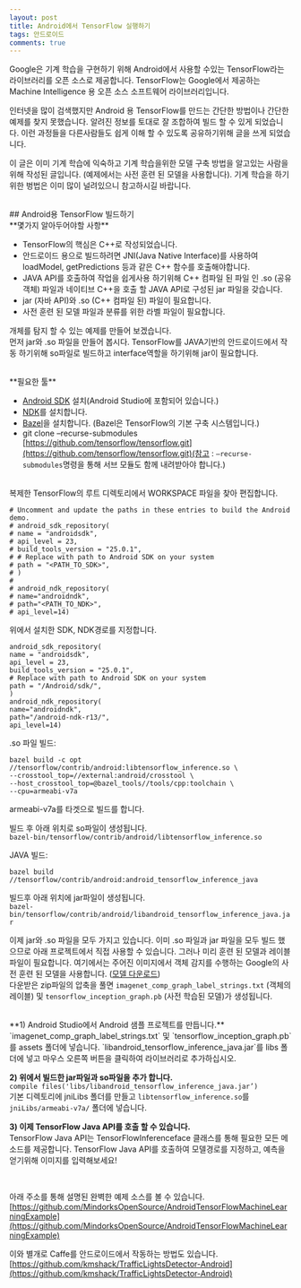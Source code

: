 ```yaml
---
layout: post
title: Android에서 TensorFlow 실행하기
tags: 안드로이드
comments: true
---
```


Google은 기계 학습을 구현하기 위해 Android에서 사용할 수있는 TensorFlow라는 라이브러리를 오픈 소스로 제공합니다. TensorFlow는 Google에서 제공하는 Machine Intelligence 용 오픈 소스 소프트웨어 라이브러리입니다.  

인터넷을 많이 검색했지만 Android 용 TensorFlow를 만드는 간단한 방법이나 간단한 예제를 찾지 못했습니다. 알려진 정보를 토대로 잘 조합하여 빌드 할 수 있게 되었습니다. 이런 과정들을 다른사람들도 쉽게 이해 할 수 있도록 공유하기위해 글을 쓰게 되었습니다.  

이 글은 이미 기계 학습에 익숙하고 기계 학습을위한 모델 구축 방법을 알고있는 사람을 위해 작성된 글입니다. (예제에서는 사전 훈련 된 모델을 사용합니다). 기계 학습을 하기위한 벙법은 이미 많이 널려있으니 참고하시길 바랍니다.  

<br>
## Android용 TensorFlow 빌드하기  
<br>
**몇가지 알아두어야할 사항**

- TensorFlow의 핵심은 C++로 작성되었습니다.
- 안드로이드 용으로 빌드하려면 JNI(Java Native Interface)를 사용하여 loadModel, getPredictions 등과 같은 C++ 함수를 호출해야합니다.
- JAVA API를 호출하여 작업을 쉽게사용 하기위해 C++ 컴파일 된 파일 인 .so (공유 객체) 파일과 네이티브 C++을 호출 할 JAVA API로 구성된 jar 파일을 갖습니다.
- jar (자바 API)와 .so (C++ 컴파일 된) 파일이 필요합니다.
- 사전 훈련 된 모델 파일과 분류를 위한 라벨 파일이 필요합니다.  

개체를 탐지 할 수 있는 예제를 만들어 보겠습니다.  
먼저 jar와 .so 파일을 만들어 봅시다. TensorFlow를 JAVA기반의 안드로이드에서 작동 하기위해 so파일로 빌드하고 interface역할을 하기위해 jar이 필요합니다.

<br>
**필요한 툴**

- [Android SDK](https://developer.android.com/studio/index.html) 설치(Android Studio에 포함되어 있습니다.)
- [NDK](https://developer.android.com/ndk/downloads/older_releases.html#ndk-12b-downloads)를 설치합니다.
- [Bazel](https://bazel.build/versions/master/docs/install.html)을 설치합니다. (Bazel은 TensorFlow의 기본 구축 시스템입니다.)
- git clone –recurse-submodules [https://github.com/tensorflow/tensorflow.git](https://github.com/tensorflow/tensorflow.git)(참고 : `–recurse-submodules`명령을 통해 서브 모듈도 함께 내려받아야 합니다.)  

<br>
복제한 TensorFlow의 루트 디렉토리에서 WORKSPACE 파일을 찾아 편집합니다.

```
# Uncomment and update the paths in these entries to build the Android demo.
# android_sdk_repository(
# name = "androidsdk",
# api_level = 23,
# build_tools_version = "25.0.1",
# # Replace with path to Android SDK on your system
# path = "<PATH_TO_SDK>",
# )
#
# android_ndk_repository(
# name="androidndk",
# path="<PATH_TO_NDK>",
# api_level=14)
```

위에서 설치한 SDK, NDK경로를 지정합니다.

```
android_sdk_repository(
name = "androidsdk",
api_level = 23,
build_tools_version = "25.0.1",
# Replace with path to Android SDK on your system
path = "/Android/sdk/",
)
android_ndk_repository(
name="androidndk",
path="/android-ndk-r13/",
api_level=14)
```

.so 파일 빌드:

```
bazel build -c opt //tensorflow/contrib/android:libtensorflow_inference.so \
--crosstool_top=//external:android/crosstool \
--host_crosstool_top=@bazel_tools//tools/cpp:toolchain \
--cpu=armeabi-v7a
```

armeabi-v7a를 타겟으로 빌드를 합니다.  

빌드 후 아래 위치로 so파일이 생성됩니다.  
`bazel-bin/tensorflow/contrib/android/libtensorflow_inference.so`  

JAVA 빌드:
```
bazel build //tensorflow/contrib/android:android_tensorflow_inference_java
```

빌드후 아래 위치에 jar파일이 생성됩니다.  
`bazel-bin/tensorflow/contrib/android/libandroid_tensorflow_inference_java.jar`  

이제 jar와 .so 파일을 모두 가지고 있습니다. 이미 .so 파일과 jar 파일을 모두 빌드 했으므로 아래 프로젝트에서 직접 사용할 수 있습니다. 그러나 미리 훈련 된 모델과 레이블 파일이 필요합니다. 여기에서는 주어진 이미지에서 객체 감지를 수행하는 Google의 사전 훈련 된 모델을 사용합니다. ([모델 다운로드](https://storage.googleapis.com/download.tensorflow.org/models/inception5h.zip))  
다운받은 zip파일의 압축을 풀면 `imagenet_comp_graph_label_strings.txt` (객체의 레이블) 및 `tensorflow_inception_graph.pb` (사전 학습된 모델)가 생성됩니다.  

<br>
**1) Android Studio에서 Android 샘플 프로젝트를 만듭니다.**  
`imagenet_comp_graph_label_strings.txt` 및 `tensorflow_inception_graph.pb`를 assets 폴더에 넣습니다.  
`libandroid_tensorflow_inference_java.jar`를 libs 폴더에 넣고 마우스 오른쪽 버튼을 클릭하여 라이브러리로 추가하십시오.  

**2) 위에서 빌드한 jar파일과 so파일을 추가 합니다.**  
`compile files('libs/libandroid_tensorflow_inference_java.jar’)`  
기본 디렉토리에 jniLibs 폴더를 만들고 `libtensorflow_inference.so`를 `jniLibs/armeabi-v7a/` 폴더에 넣습니다.  

**3) 이제 TensorFlow Java API를 호출 할 수 있습니다.**  
TensorFlow Java API는 TensorFlowInferenceface 클래스를 통해 필요한 모든 메소드를 제공합니다. TensorFlow Java API를 호출하여 모델경로를 지정하고, 예측을 얻기위해 이미지를 입력해보세요!  

<br>

아래 주소를 통해 설명된 완벽한 예제 소스를 볼 수 있습니다.  
[https://github.com/MindorksOpenSource/AndroidTensorFlowMachineLearningExample](https://github.com/MindorksOpenSource/AndroidTensorFlowMachineLearningExample)    

이와 별개로 Caffe를 안드로이드에서 작동하는 방법도 있습니다.  
[https://github.com/kmshack/TrafficLightsDetector-Android](https://github.com/kmshack/TrafficLightsDetector-Android)
